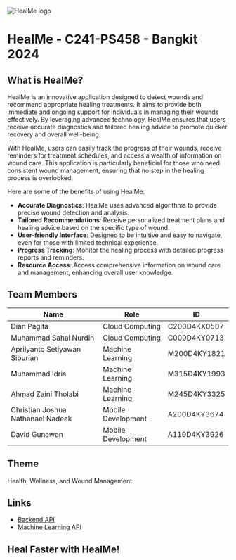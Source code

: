 ![HealMe logo](![healme-logo](https://github.com/healme-app/.github/assets/94037920/93a471a2-640b-455c-8663-d9eb47c9910a)
)

# HealMe - C241-PS458 - Bangkit 2024

## What is HealMe?

HealMe is an innovative application designed to detect wounds and recommend appropriate healing treatments. It aims to provide both immediate and ongoing support for individuals in managing their wounds effectively. By leveraging advanced technology, HealMe ensures that users receive accurate diagnostics and tailored healing advice to promote quicker recovery and overall well-being.

With HealMe, users can easily track the progress of their wounds, receive reminders for treatment schedules, and access a wealth of information on wound care. This application is particularly beneficial for those who need consistent wound management, ensuring that no step in the healing process is overlooked.

Here are some of the benefits of using HealMe:

- **Accurate Diagnostics**: HealMe uses advanced algorithms to provide precise wound detection and analysis.
- **Tailored Recommendations**: Receive personalized treatment plans and healing advice based on the specific type of wound.
- **User-friendly Interface**: Designed to be intuitive and easy to navigate, even for those with limited technical experience.
- **Progress Tracking**: Monitor the healing process with detailed progress reports and reminders.
- **Resource Access**: Access comprehensive information on wound care and management, enhancing overall user knowledge.

## Team Members

| Name                               | Role               | ID           |
| ---------------------------------- | ------------------ | ------------ |
| Dian Pagita                        | Cloud Computing    | C200D4KX0507 |
| Muhammad Sahal Nurdin              | Cloud Computing    | C009D4KY0713 |
| Aprilyanto Setiyawan Siburian      | Machine Learning   | M200D4KY1821 |
| Muhammad Idris                     | Machine Learning   | M315D4KY1993 |
| Ahmad Zaini Tholabi                | Machine Learning   | M245D4KY3325 |
| Christian Joshua Nathanael Nadeak  | Mobile Development | A200D4KY3674 |
| David Gunawan                      | Mobile Development | A119D4KY3926 |

## Theme

Health, Wellness, and Wound Management

## Links

- [Backend API](https://be-api.healme.dev/)
- [Machine Learning API](https://ml-api.healme.dev/)

## Heal Faster with HealMe!
